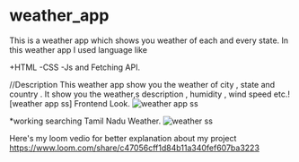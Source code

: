 # weather_app
This is a  weather app which shows you weather of each and every state.
In this weather app I used language like

+HTML
-CSS
-Js and Fetching API.


//Description
This weather app show you the weather of city , state and country .
It show you the weather,s description , humidity , wind speed etc.![weather app ss]
Frontend Look.
![weather app ss](https://user-images.githubusercontent.com/98327416/190887916-5386408d-bdc6-4259-b6fa-0c75c9eab0d3.png)

*working searching Tamil Nadu Weather.
![weather ss](https://user-images.githubusercontent.com/98327416/190887928-74342160-e08b-4d57-998d-70b52894e559.png)


Here's my loom vedio for better explanation about my project
https://www.loom.com/share/c47056cff1d84b11a340fef607ba3223

